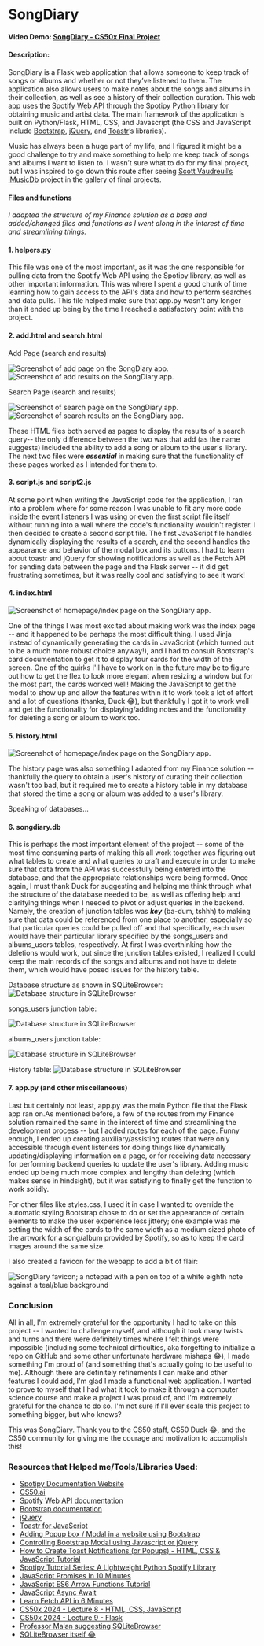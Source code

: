 # SongDiary
#### Video Demo:  [SongDiary - CS50x Final Project](https://www.youtube.com/watch?v=edptkjak5bQ)
#### Description:

SongDiary is a Flask web application that allows someone to keep track of songs or albums and whether or not they’ve listened to them. The application also allows users to make notes about the songs and albums in their collection, as well as see a history of their collection curation. This web app uses the [Spotify Web API](https://developer.spotify.com/documentation/web-api) through the [Spotipy Python library](https://spotipy.readthedocs.io/) for obtaining music and artist data. The main framework of the application is built on Python/Flask, HTML, CSS, and Javascript (the CSS and JavaScript include [Bootstrap](https://getbootstrap.com/docs/5.3/getting-started/introduction/), [jQuery](https://jquery.com/), and [Toastr](https://codeseven.github.io/toastr/)’s libraries).

Music has always been a huge part of my life, and I figured it might be a good challenge to try and make something to help me keep track of songs and albums I want to listen to. I wasn’t sure what to do for my final project, but I was inspired to go down this route after seeing [Scott Vaudreuil’s iMusicDb](https://www.youtube.com/watch?v=1PyEmbY7vI0) project in the gallery of final projects.

#### Files and functions
*I adapted the structure of my Finance solution as a base and added/changed files and functions as I went along in the interest of time and streamlining things.*

#### 1. helpers.py 
This file was one of the most important, as it was the one responsible for pulling data from the Spotify Web API using the Spotipy library, as well as other important information. This was where I spent a good chunk of time learning how to gain access to the API's data and how to perform searches and data pulls. This file helped make sure that app.py wasn't any longer than it ended up being by the time I reached a satisfactory point with the project.

#### 2. add.html and search.html

Add Page (search and results)

![Screenshot of add page on the SongDiary app.](/doc_images/Screenshot_26-7-2024_18932_127.0.0.1.jpeg)
![Screenshot of add results on the SongDiary app.](/doc_images/Screenshot-2024-07-26-235751.jpeg)

Search Page (search and results)

![Screenshot of search page on the SongDiary app.](/doc_images/Screenshot_26-7-2024_18949_127.0.0.1.jpeg)
![Screenshot of search results on the SongDiary app.](/doc_images/Screenshot_26-7-2024_235715_127.0.0.1.jpeg)

These HTML files both served as pages to display the results of a search query-- the only difference between the two was that add (as the name suggests) included the ability to add a song or album to the user's library. The next two files were **_essential_** in making sure that the functionality of these pages worked as I intended for them to.


#### 3. script.js and script2.js
At some point when writing the JavaScript code for the application, I ran into a problem where for some reason I was unable to fit any more code inside the event listeners I was using or even the first script file itself without running into a wall where the code's functionality wouldn't register. I then decided to create a second script file. The first JavaScript file handles dynamically displaying the results of a search, and the second handles the appearance and behavior of the modal box and its buttons. I had to learn about toastr and jQuery for showing notifications as well as the Fetch API for sending data between the page and the Flask server -- it did get frustrating sometimes, but it was really cool and satisfying to see it work! 

#### 4. index.html 

![Screenshot of homepage/index page on the SongDiary app.](/doc_images/Screenshot_26-7-2024_175015_127.0.0.1.jpeg)

One of the things I was most excited about making work was the index page -- and it happened to be perhaps the most difficult thing. I used Jinja instead of dynamically generating the cards in JavaScript (which turned out to be a much more robust choice anyway!), and I had to consult Bootstrap's card documentation to get it to display four cards for the width of the screen. One of the quirks I'll have to work on in the future may be to figure out how to get the flex to look more elegant when resizing a window but for the most part, the cards worked well! Making the JavaScript to get the modal to show up and allow the features within it to work took a lot of effort and a lot of questions (thanks, Duck 😂), but thankfully I got it to work well and get the functionality for displaying/adding notes and the functionality for deleting a song or album to work too.

#### 5. history.html
![Screenshot of homepage/index page on the SongDiary app.](/doc_images/Screenshot_26-7-2024_17515_127.0.0.1.jpeg)

The history page was also something I adapted from my Finance solution -- thankfully the query to obtain a user's history of curating their collection wasn't too bad, but it required me to create a history table in my database that stored the time a song or album was added to a user's library. 



Speaking of databases...

#### 6. songdiary.db

This is perhaps the most important element of the project -- some of the most time consuming parts of making this all work together was figuring out what tables to create and what queries to craft and execute in order to make sure that data from the API was successfully being entered into the database, and that the appropriate relationships were being formed. Once again, I must thank Duck for suggesting and helping me think through what the structure of the database needed to be, as well as offering help and clarifying things when I needed to pivot or adjust queries in the backend. Namely, the creation of junction tables was **_key_** (ba-dum, tshhh) to making sure that data could be referenced from one place to another, especially so that particular queries could be pulled off and that specifically, each user would have their particular library specified by the songs_users and albums_users tables, respectively. At first I was overthinking how the deletions would work, but since the junction tables existed, I realized I could keep the main records of the songs and albums and not have to delete them, which would have posed issues for the history table. 

Database structure as shown in SQLiteBrowser:
![Database structure in SQLiteBrowser](/doc_images/Screenshot-2024-07-27-005616.jpeg)

songs_users junction table:

![Database structure in SQLiteBrowser](/doc_images/Screenshot-2024-07-27-005905.jpeg)

albums_users junction table:

![Database structure in SQLiteBrowser](/doc_images/Screenshot-2024-07-27-010315.jpeg)

History table:
![Database structure in SQLiteBrowser](/doc_images/Screenshot-2024-07-27-010444.jpeg)

#### 7. app.py (and other miscellaneous)

Last but certainly not least, app.py was the main Python file that the Flask app ran on.As mentioned before, a few of the routes from my Finance solution remained the same in the interest of time and streamlining the development process -- but I added routes for each of the page. Funny enough, I ended up creating auxiliary/assisting routes that were only accessible through event listeners for doing things like dynamically updating/displaying information on a page, or for receiving data necessary for performing backend queries to update the user's library. Adding music ended up being much more complex and lengthy than deleting (which makes sense in hindsight), but it was satisfying to finally get the function to work solidly.

For other files like styles.css, I used it in case I wanted to override the automatic styling Bootstrap chose to do or set the appearance of certain elements to make the user experience less jittery; one example was me setting the width of the cards to the same width as a medium sized photo of the artwork for a song/album provided by Spotify, so as to keep the card images around the same size.

I also created a favicon for the webapp to add a bit of flair:

![SongDiary favicon; a notepad with a pen on top of a white eighth note against a teal/blue background](final_project/static/favicon_io/android-chrome-192x192.png)


### Conclusion
All in all, I'm extremely grateful for the opportunity I had to take on this project -- I wanted to challenge myself, and although it took many twists and turns and there were definitely times where I felt things were impossible (including some technical difficulties, aka forgetting to initialize a repo on GitHub and some other unfortunate hardware mishaps 😂), I made something I'm proud of (and something that's actually going to be useful to me). Although there are definitely refinements I can make and other features I could add, I'm glad I made a functional web application. I wanted to prove to myself that I had what it took to make it through a computer science course and make a project I was proud of, and I'm extremely grateful for the chance to do so. I'm not sure if I'll ever scale this project to something bigger, but who knows? 

This was SongDiary. Thank you to the CS50 staff, CS50 Duck 😂, and the CS50 community for giving me the courage and motivation to accomplish this!

### Resources that Helped me/Tools/Libraries Used:

* [Spotipy Documentation Website](https://spotipy.readthedocs.io/)
* [CS50.ai](https://cs50.ai)
* [Spotify Web API documentation](https://developer.spotify.com/documentation/web-api)
* [Bootstrap documentation](https://getbootstrap.com/docs/5.3/getting-started/introduction/)
* [jQuery](https://jquery.com/)
* [Toastr for JavaScript](https://codeseven.github.io/toastr/)
* [Adding Popup box / Modal in a website using Bootstrap](https://www.youtube.com/watch?v=GUrIrbgFmG0)
* [Controlling Bootstrap Modal using Javascript or jQuery](https://www.youtube.com/watch?v=YHEeQVOMbig&t=27s)
* [How to Create Toast Notifications (or Popups) - HTML, CSS & JavaScript Tutorial](https://www.youtube.com/watch?v=JshGYylra5o&t=286s)
* [Spotipy Tutorial Series: A Lightweight Python Spotify Library](https://www.youtube.com/playlist?list=PLqgOPibB_QnzzcaOFYmY2cQjs35y0is9N)
* [JavaScript Promises In 10 Minutes](https://www.youtube.com/watch?v=DHvZLI7Db8E)
* [JavaScript ES6 Arrow Functions Tutorial](https://www.youtube.com/watch?v=h33Srr5J9nY)
* [JavaScript Async Await](https://www.youtube.com/watch?v=V_Kr9OSfDeU)
* [Learn Fetch API in 6 Minutes](https://www.youtube.com/watch?v=cuEtnrL9-H0)
* [CS50x 2024 - Lecture 8 - HTML, CSS, JavaScript](https://youtu.be/ciz2UaifaNM?si=3khdDgjR1HaGMfBT)
* [CS50x 2024 - Lecture 9 - Flask](https://www.youtube.com/watch?v=-aqUek49iL8)
* [Professor Malan suggesting SQLiteBrowser](https://www.reddit.com/r/cs50/comments/ccjjmu/comment/etpqv8x/?utm_source=share&utm_medium=web3x&utm_name=web3xcss&utm_term=1&utm_content=share_button)
* [SQLiteBrowser itself 😂](https://sqlitebrowser.org/)



